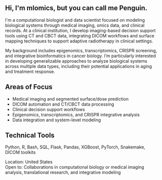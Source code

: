 ## Hi, I'm mlomics, but you can call me Penguin.

I'm a computational biologist and data scientist focused on modeling biological systems through medical imaging, omics data, and clinical records. At a clinical institution, I develop imaging-based decision support tools using CT and CBCT data, integrating DICOM workflows and surface mapping techniques to support adaptive radiotherapy in clinical settings.

My background includes epigenomics, transcriptomics, CRISPR screening, and integrative bioinformatics in cancer biology. I’m particularly interested in developing generalizable approaches to analyze biological systems across multiple data types, including their potential applications in aging and treatment response.

## Areas of Focus

- Medical imaging and segmented surface/dose prediction
- DICOM automation and CT/CBCT data processing  
- Clinical decision support workflows  
- Epigenomics, transcriptomics, and CRISPR integrative analysis
- Data integration and system-level modeling

## Technical Tools

Python, R, Bash, SQL, Flask, Pandas, XGBoost, PyTorch, Snakemake, DICOM toolkits

Location: United States  
Open to: Collaborations in computational biology or medical imaging analysis, translational research, and integrative modeling
